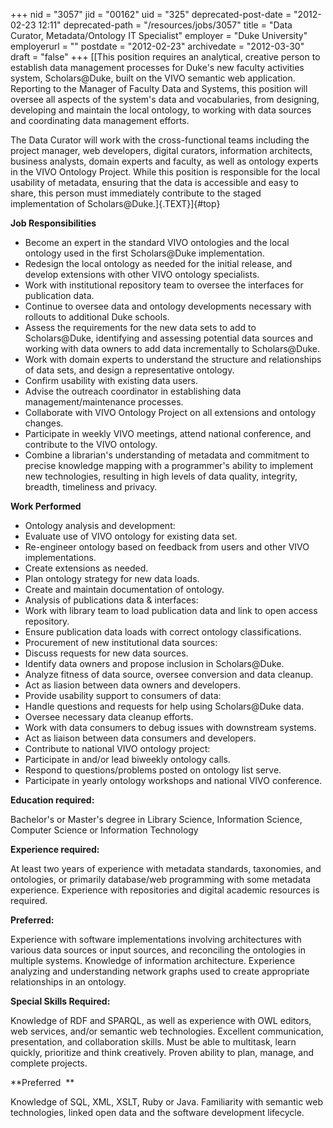+++
nid = "3057"
jid = "00162"
uid = "325"
deprecated-post-date = "2012-02-23 12:11"
deprecated-path = "/resources/jobs/3057"
title = "Data Curator, Metadata/Ontology IT Specialist"
employer = "Duke University"
employerurl = ""
postdate = "2012-02-23"
archivedate = "2012-03-30"
draft = "false"
+++
[[This position requires an analytical, creative person to establish
data management processes for Duke's new faculty activities system,
Scholars@Duke, built on the VIVO semantic web application.  Reporting
to the Manager of Faculty Data and Systems, this position will oversee
all aspects of the system's data and vocabularies, from designing,
developing and maintain the local ontology, to working with data sources
and coordinating data management efforts. 

The Data Curator will work with the cross-functional teams including the
project manager, web developers, digital curators, information
architects, business analysts, domain experts and faculty, as well as
ontology experts in the VIVO Ontology Project. While this position is
responsible for the local usability of metadata, ensuring that the data
is accessible and easy to share, this person must immediately contribute
to the staged implementation of Scholars@Duke.]{.TEXT}]{#top}

**Job Responsibilities**

-   Become an expert in the standard VIVO ontologies and the local
    ontology used in the first Scholars@Duke implementation.
-   Redesign the local ontology as needed for the initial release, and
    develop extensions with other VIVO ontology specialists.
-   Work with institutional repository team to oversee the interfaces
    for publication data.
-   Continue to oversee data and ontology developments necessary with
    rollouts to additional Duke schools.
-   Assess the requirements for the new data sets to add to
    Scholars@Duke, identifying and assessing potential data sources and
    working with data owners to add data incrementally to
    Scholars@Duke.
-   Work with domain experts to understand the structure and
    relationships of data sets, and design a representative ontology.
-   Confirm usability with existing data users.
-   Advise the outreach coordinator in establishing data
    management/maintenance processes.
-   Collaborate with VIVO Ontology Project on all extensions and
    ontology changes.
-   Participate in weekly VIVO meetings, attend national conference, and
    contribute to the VIVO ontology.
-   Combine a librarian's understanding of metadata and commitment to
    precise knowledge mapping with a programmer's ability to implement
    new technologies, resulting in high levels of data quality,
    integrity, breadth, timeliness and privacy.

**Work Performed**


-   Ontology analysis and development:
-   Evaluate use of VIVO ontology for existing data set.
-   Re-engineer ontology based on feedback from users and other VIVO
    implementations.
-   Create extensions as needed.
-   Plan ontology strategy for new data loads.
-   Create and maintain documentation of ontology.
-   Analysis of publications data & interfaces:
-   Work with library team to load publication data and link to open
    access repository.
-   Ensure publication data loads with correct ontology classifications.
-   Procurement of new institutional data sources:
-   Discuss requests for new data sources.
-   Identify data owners and propose inclusion in Scholars@Duke.
-   Analyze fitness of data source, oversee conversion and data cleanup.
-   Act as liasion between data owners and developers.
-   Provide usability support to consumers of data:
-   Handle questions and requests for help using Scholars@Duke data.
-   Oversee necessary data cleanup efforts.
-   Work with data consumers to debug issues with downstream systems.
-   Act as liaison between data consumers and developers.
-   Contribute to national VIVO ontology project:
-   Participate in and/or lead biweekly ontology calls.
-   Respond to questions/problems posted on ontology list serve.
-   Participate in yearly ontology workshops and national VIVO
    conference.
  
**Education required:**

Bachelor's or Master's degree in Library Science, Information Science,
Computer Science or Information Technology

**Experience required:**

At least two years of experience with metadata standards, taxonomies,
and ontologies, or primarily database/web programming with some metadata
experience.
Experience with repositories and digital academic resources is required.

**Preferred:**

Experience with software implementations involving architectures with
various data sources or input sources, and reconciling the ontologies in
multiple systems.
Knowledge of information architecture.
Experience analyzing and understanding network graphs used to create
appropriate relationships in an ontology.

**Special Skills Required:**

Knowledge of RDF and SPARQL, as well as experience with OWL editors, web
services, and/or semantic web technologies.
Excellent communication, presentation, and collaboration skills.
Must be able to multitask, learn quickly, prioritize and think
creatively.
Proven ability to plan, manage, and complete projects.

**Preferred  **

Knowledge of SQL, XML, XSLT, Ruby or Java.
Familiarity with semantic web technologies, linked open data and the
software development lifecycle.
